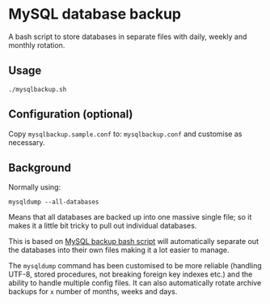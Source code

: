 # MySQL database backup

A bash script to store databases in separate files with daily, weekly and monthly rotation.

## Usage

`./mysqlbackup.sh`

## Configuration (optional)

Copy `mysqlbackup.sample.conf` to: `mysqlbackup.conf` and customise as necessary.

## Background

Normally using:
```
mysqldump --all-databases
```

Means that all databases are backed up into one massive single file; so it makes it a little bit tricky to pull out individual databases.

This is based on [MySQL backup bash script](http://www.ameir.net/blog/index.php?/archives/18-MySQL-Backup-to-FTP-and-Email-Shell-Script-for-Cron-v2.1.html) will automatically separate out the databases into their own files making it a lot easier to manage.

The `mysqldump` command has been customised to be more reliable (handling UTF-8, stored procedures, not breaking foreign key indexes etc.) and the ability to handle multiple config files. It can also automatically rotate archive backups for `x` number of months, weeks and days.
